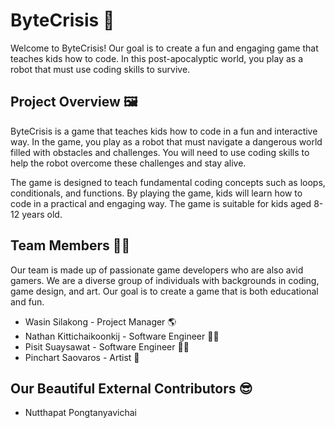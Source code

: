 # ByteCrisis 🤖
Welcome to ByteCrisis! Our goal is to create a fun and engaging game that teaches kids how to code. In this post-apocalyptic world, you play as a robot that must use coding skills to survive.

## Project Overview 🖼️
ByteCrisis is a game that teaches kids how to code in a fun and interactive way. In the game, you play as a robot that must navigate a dangerous world filled with obstacles and challenges. You will need to use coding skills to help the robot overcome these challenges and stay alive.

The game is designed to teach fundamental coding concepts such as loops, conditionals, and functions. By playing the game, kids will learn how to code in a practical and engaging way. The game is suitable for kids aged 8-12 years old.

## Team Members 🧑‍🎨
Our team is made up of passionate game developers who are also avid gamers. We are a diverse group of individuals with backgrounds in coding, game design, and art. Our goal is to create a game that is both educational and fun.

* Wasin Silakong - Project Manager 🌎
* Nathan Kittichaikoonkij - Software Engineer 🧑‍💻
* Pisit Suaysawat - Software Engineer 🧑‍💻
* Pinchart Saovaros - Artist 🎨


## Our Beautiful External Contributors 😎
* Nutthapat Pongtanyavichai 
